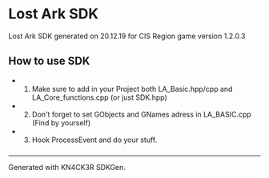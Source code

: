 # Lost Ark SDK
Lost Ark SDK generated on 20.12.19 for CIS Region game version 1.2.0.3

## How to use SDK
* 1. Make sure to add in your Project both LA_Basic.hpp/cpp and LA_Core_functions.cpp (or just SDK.hpp)
* 2. Don't forget to set GObjects and GNames adress in LA_BASIC.cpp (Find by yourself)
* 3. Hook ProcessEvent and do your stuff.

###
---
Generated with KN4CK3R SDKGen.

